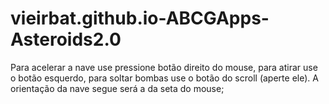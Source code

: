 # vieirbat.github.io-ABCGApps-Asteroids2.0
Para acelerar a nave use pressione botão direito do mouse, para atirar use o botão esquerdo, para soltar bombas use o botão do scroll (aperte ele). A orientação da nave segue será a da seta do mouse;
